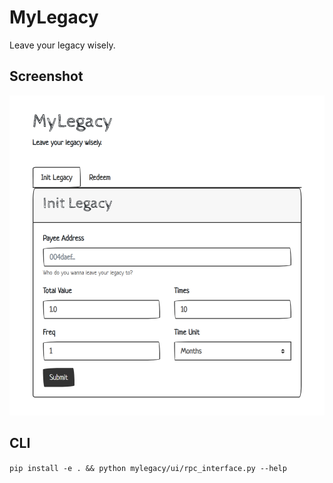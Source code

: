 # MyLegacy

Leave your legacy wisely.

## Screenshot

![screenshot](screenshot.png)

## CLI

`pip install -e . && python mylegacy/ui/rpc_interface.py --help`

